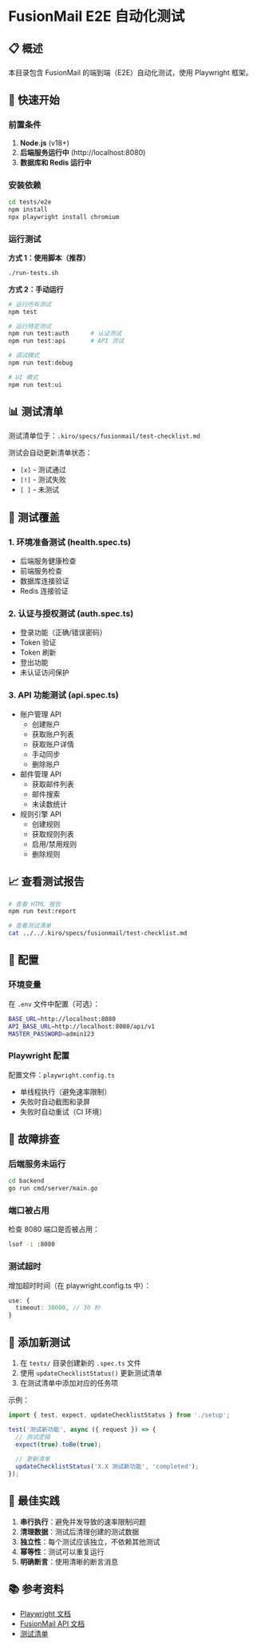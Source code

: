 # FusionMail E2E 自动化测试

## 📋 概述

本目录包含 FusionMail 的端到端（E2E）自动化测试，使用 Playwright 框架。

## 🚀 快速开始

### 前置条件

1. **Node.js** (v18+)
2. **后端服务运行中** (http://localhost:8080)
3. **数据库和 Redis 运行中**

### 安装依赖

```bash
cd tests/e2e
npm install
npx playwright install chromium
```

### 运行测试

**方式 1：使用脚本（推荐）**

```bash
./run-tests.sh
```

**方式 2：手动运行**

```bash
# 运行所有测试
npm test

# 运行特定测试
npm run test:auth      # 认证测试
npm run test:api       # API 测试

# 调试模式
npm run test:debug

# UI 模式
npm run test:ui
```

## 📊 测试清单

测试清单位于：`.kiro/specs/fusionmail/test-checklist.md`

测试会自动更新清单状态：
- `[x]` - 测试通过
- `[!]` - 测试失败
- `[ ]` - 未测试

## 🧪 测试覆盖

### 1. 环境准备测试 (health.spec.ts)
- 后端服务健康检查
- 前端服务检查
- 数据库连接验证
- Redis 连接验证

### 2. 认证与授权测试 (auth.spec.ts)
- 登录功能（正确/错误密码）
- Token 验证
- Token 刷新
- 登出功能
- 未认证访问保护

### 3. API 功能测试 (api.spec.ts)
- 账户管理 API
  - 创建账户
  - 获取账户列表
  - 获取账户详情
  - 手动同步
  - 删除账户
- 邮件管理 API
  - 获取邮件列表
  - 邮件搜索
  - 未读数统计
- 规则引擎 API
  - 创建规则
  - 获取规则列表
  - 启用/禁用规则
  - 删除规则

## 📈 查看测试报告

```bash
# 查看 HTML 报告
npm run test:report

# 查看测试清单
cat ../../.kiro/specs/fusionmail/test-checklist.md
```

## 🔧 配置

### 环境变量

在 `.env` 文件中配置（可选）：

```bash
BASE_URL=http://localhost:8080
API_BASE_URL=http://localhost:8080/api/v1
MASTER_PASSWORD=admin123
```

### Playwright 配置

配置文件：`playwright.config.ts`

- 单线程执行（避免速率限制）
- 失败时自动截图和录屏
- 失败时自动重试（CI 环境）

## 🐛 故障排查

### 后端服务未运行

```bash
cd backend
go run cmd/server/main.go
```

### 端口被占用

检查 8080 端口是否被占用：

```bash
lsof -i :8080
```

### 测试超时

增加超时时间（在 playwright.config.ts 中）：

```typescript
use: {
  timeout: 30000, // 30 秒
}
```

## 📝 添加新测试

1. 在 `tests/` 目录创建新的 `.spec.ts` 文件
2. 使用 `updateChecklistStatus()` 更新测试清单
3. 在测试清单中添加对应的任务项

示例：

```typescript
import { test, expect, updateChecklistStatus } from './setup';

test('测试新功能', async ({ request }) => {
  // 测试逻辑
  expect(true).toBe(true);
  
  // 更新清单
  updateChecklistStatus('X.X 测试新功能', 'completed');
});
```

## 🎯 最佳实践

1. **串行执行**：避免并发导致的速率限制问题
2. **清理数据**：测试后清理创建的测试数据
3. **独立性**：每个测试应该独立，不依赖其他测试
4. **幂等性**：测试可以重复运行
5. **明确断言**：使用清晰的断言消息

## 📚 参考资料

- [Playwright 文档](https://playwright.dev/)
- [FusionMail API 文档](../../docs/)
- [测试清单](../../.kiro/specs/fusionmail/test-checklist.md)
